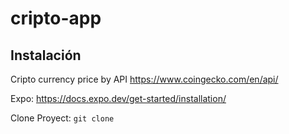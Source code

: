 # cripto-app

## Instalación

Cripto currency price by API https://www.coingecko.com/en/api/

Expo: https://docs.expo.dev/get-started/installation/

Clone Proyect: ```git clone  ```
